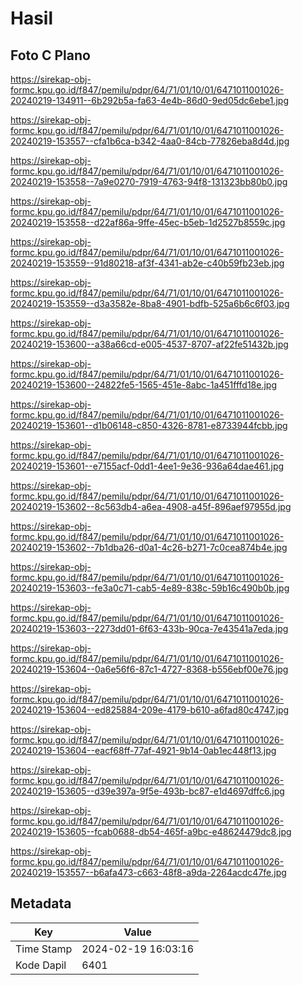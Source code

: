 # Hasil

## Foto C Plano

https://sirekap-obj-formc.kpu.go.id/f847/pemilu/pdpr/64/71/01/10/01/6471011001026-20240219-134911--6b292b5a-fa63-4e4b-86d0-9ed05dc6ebe1.jpg

https://sirekap-obj-formc.kpu.go.id/f847/pemilu/pdpr/64/71/01/10/01/6471011001026-20240219-153557--cfa1b6ca-b342-4aa0-84cb-77826eba8d4d.jpg

https://sirekap-obj-formc.kpu.go.id/f847/pemilu/pdpr/64/71/01/10/01/6471011001026-20240219-153558--7a9e0270-7919-4763-94f8-131323bb80b0.jpg

https://sirekap-obj-formc.kpu.go.id/f847/pemilu/pdpr/64/71/01/10/01/6471011001026-20240219-153558--d22af86a-9ffe-45ec-b5eb-1d2527b8559c.jpg

https://sirekap-obj-formc.kpu.go.id/f847/pemilu/pdpr/64/71/01/10/01/6471011001026-20240219-153559--91d80218-af3f-4341-ab2e-c40b59fb23eb.jpg

https://sirekap-obj-formc.kpu.go.id/f847/pemilu/pdpr/64/71/01/10/01/6471011001026-20240219-153559--d3a3582e-8ba8-4901-bdfb-525a6b6c6f03.jpg

https://sirekap-obj-formc.kpu.go.id/f847/pemilu/pdpr/64/71/01/10/01/6471011001026-20240219-153600--a38a66cd-e005-4537-8707-af22fe51432b.jpg

https://sirekap-obj-formc.kpu.go.id/f847/pemilu/pdpr/64/71/01/10/01/6471011001026-20240219-153600--24822fe5-1565-451e-8abc-1a451fffd18e.jpg

https://sirekap-obj-formc.kpu.go.id/f847/pemilu/pdpr/64/71/01/10/01/6471011001026-20240219-153601--d1b06148-c850-4326-8781-e8733944fcbb.jpg

https://sirekap-obj-formc.kpu.go.id/f847/pemilu/pdpr/64/71/01/10/01/6471011001026-20240219-153601--e7155acf-0dd1-4ee1-9e36-936a64dae461.jpg

https://sirekap-obj-formc.kpu.go.id/f847/pemilu/pdpr/64/71/01/10/01/6471011001026-20240219-153602--8c563db4-a6ea-4908-a45f-896aef97955d.jpg

https://sirekap-obj-formc.kpu.go.id/f847/pemilu/pdpr/64/71/01/10/01/6471011001026-20240219-153602--7b1dba26-d0a1-4c26-b271-7c0cea874b4e.jpg

https://sirekap-obj-formc.kpu.go.id/f847/pemilu/pdpr/64/71/01/10/01/6471011001026-20240219-153603--fe3a0c71-cab5-4e89-838c-59b16c490b0b.jpg

https://sirekap-obj-formc.kpu.go.id/f847/pemilu/pdpr/64/71/01/10/01/6471011001026-20240219-153603--2273dd01-6f63-433b-90ca-7e43541a7eda.jpg

https://sirekap-obj-formc.kpu.go.id/f847/pemilu/pdpr/64/71/01/10/01/6471011001026-20240219-153604--0a6e56f6-87c1-4727-8368-b556ebf00e76.jpg

https://sirekap-obj-formc.kpu.go.id/f847/pemilu/pdpr/64/71/01/10/01/6471011001026-20240219-153604--ed825884-209e-4179-b610-a6fad80c4747.jpg

https://sirekap-obj-formc.kpu.go.id/f847/pemilu/pdpr/64/71/01/10/01/6471011001026-20240219-153604--eacf68ff-77af-4921-9b14-0ab1ec448f13.jpg

https://sirekap-obj-formc.kpu.go.id/f847/pemilu/pdpr/64/71/01/10/01/6471011001026-20240219-153605--d39e397a-9f5e-493b-bc87-e1d4697dffc6.jpg

https://sirekap-obj-formc.kpu.go.id/f847/pemilu/pdpr/64/71/01/10/01/6471011001026-20240219-153605--fcab0688-db54-465f-a9bc-e48624479dc8.jpg

https://sirekap-obj-formc.kpu.go.id/f847/pemilu/pdpr/64/71/01/10/01/6471011001026-20240219-153557--b6afa473-c663-48f8-a9da-2264acdc47fe.jpg


## Metadata

| Key        | Value               |
| ---------- | ------------------- |
| Time Stamp | 2024-02-19 16:03:16 |
| Kode Dapil | 6401                |



